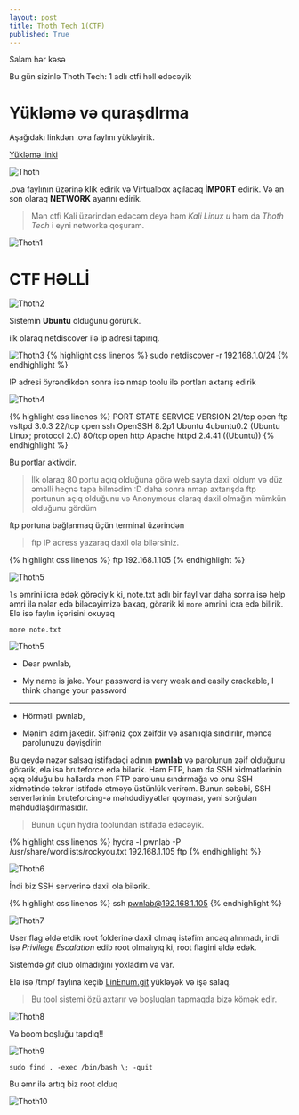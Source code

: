 ```yaml
---
layout: post
title: Thoth Tech 1(CTF)
published: True
---
```

Salam hər kəsə

Bu gün sizinlə Thoth Tech: 1 adlı ctfi həll edəcəyik

# Yükləmə və quraşdlrma

Aşağıdakı linkdən .ova faylını yükləyirik. 

[Yükləmə linki](https://www.vulnhub.com/entry/thoth-tech-1,734/)
 
![Thoth](https://i.imgur.com/SZ5zQGx.png)

.ova faylının üzərinə klik edirik və Virtualbox açılacaq **İMPORT** edirik. Və ən son olaraq **NETWORK** ayarını edirik.

> Mən ctfi Kali üzərindən edəcəm deyə həm *Kali Linux u* həm da *Thoth Tech* i eyni networka qoşuram.

![Thoth1](https://i.imgur.com/5XTXAdE.png)


# CTF HƏLLİ


![Thoth2](https://i.imgur.com/vLHL4qz.png)

Sistemin **Ubuntu** olduğunu görürük.

ilk olaraq netdiscover ilə ip adresi tapırıq.

![Thoth3](https://i.imgur.com/2KMisQi.png)
{% highlight css linenos %}
sudo netdiscover -r 192.168.1.0/24
{% endhighlight %}

IP adresi öyrəndikdən sonra isə nmap toolu ilə portları axtarış edirik

![Thoth4](https://i.imgur.com/8r9fKZZ.png)

{% highlight css linenos %}
PORT   STATE SERVICE VERSION
21/tcp open  ftp     vsftpd 3.0.3
22/tcp open  ssh     OpenSSH 8.2p1 Ubuntu 4ubuntu0.2 (Ubuntu Linux; protocol 2.0)
80/tcp open  http    Apache httpd 2.4.41 ((Ubuntu))
{% endhighlight %}

Bu portlar aktivdir.

> İlk olaraq 80 portu açıq olduğuna görə web sayta daxil oldum və düz əməlli heçnə tapa bilmədim :D daha sonra nmap axtarışda ftp portunun açıq olduğunu və Anonymous olaraq daxil olmağın mümkün olduğunu gördüm

ftp portuna bağlanmaq üçün terminal üzərindən 

> ftp  IP adress yazaraq daxil ola bilərsiniz.

{% highlight css linenos %}
ftp 192.168.1.105
{% endhighlight %}

![Thoth5](https://i.imgur.com/76q7H5j.png) 

`ls` əmrini icra edək görəciyik ki, note.txt adlı bir fayl var daha sonra isə help əmri ilə nələr edə biləcəyimizə baxaq, görərik ki `more` əmrini icra edə bilirik. Elə isə faylın içərisini oxuyaq


`more note.txt`


![Thoth5](https://i.imgur.com/UamZD06.png)


- Dear pwnlab,

- My name is jake. Your password is very weak and easily crackable, I think change your password

---------------------------------------------------------------------------------------------------

- Hörmətli pwnlab,

- Mənim adım jakedir. Şifrəniz çox zəifdir və asanlıqla sındırılır, məncə parolunuzu dəyişdirin


Bu qeydə nəzər salsaq istifadəçi adının **pwnlab** və parolunun zəif olduğunu görərik, elə isə bruteforce edə bilərik. Həm FTP, həm də SSH xidmətlərinin açıq olduğu bu hallarda mən FTP parolunu sındırmağa və onu SSH xidmətində təkrar istifadə etməyə üstünlük verirəm. Bunun səbəbi, SSH serverlərinin bruteforcing-ə məhdudiyyətlər qoyması, yəni sorğuları məhdudlaşdırmasıdır.

> Bunun üçün hydra toolundan istifadə edəcəyik.

{% highlight css linenos %}
hydra -l pwnlab -P /usr/share/wordlists/rockyou.txt 192.168.1.105 ftp
{% endhighlight %}


![Thoth6](https://i.imgur.com/9lubzYr.png)


İndi biz SSH serverinə daxil ola bilərik.


{% highlight css linenos %}
ssh pwnlab@192.168.1.105
{% endhighlight %}


![Thoth7](https://i.imgur.com/rLwykIw.png)


User flag əldə etdik root folderinə daxil olmaq istəfim ancaq alınmadı, indi isə *Privilege Escalation* edib root olmalıyıq ki, root flagini əldə edək.

Sistemdə *git* olub olmadığını yoxladım və var.

Elə isə /tmp/ faylına keçib [LinEnum.git](https://github.com/rebootuser/LinEnum.git) yükləyək və işə salaq.
> Bu tool sistemi özü axtarır və boşluqları tapmaqda bizə kömək edir.

![Thoth8](https://i.imgur.com/VBa4Fgz.png)


Və boom boşluğu tapdıq!!

![Thoth9](https://i.imgur.com/DElJ7qq.png)

```
sudo find . -exec /bin/bash \; -quit
```

Bu əmr ilə artıq biz root olduq


![Thoth10](https://i.imgur.com/DOqMXBv.png)
